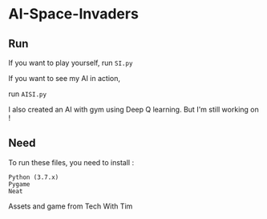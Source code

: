 # AI-Space-Invaders

## Run

If you want to play yourself, run ```SI.py```

If you want to see my AI in action, 

run ```AISI.py```

I also created an AI with gym using Deep Q learning. But I'm still working on !

## Need

To run these files, you need to install :

```
Python (3.7.x)
Pygame
Neat
```

Assets and game from Tech With Tim
